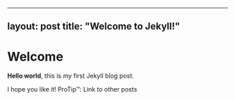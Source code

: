 
---
layout: post
title:  "Welcome to Jekyll!"
---

# Welcome

**Hello world**, this is my first Jekyll blog post.

I hope you like it!
ProTip™: Link to other posts
